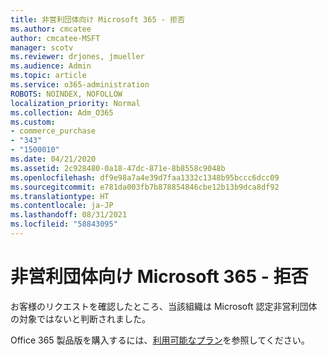 ```yaml
---
title: 非営利団体向け Microsoft 365 - 拒否
ms.author: cmcatee
author: cmcatee-MSFT
manager: scotv
ms.reviewer: drjones, jmueller
ms.audience: Admin
ms.topic: article
ms.service: o365-administration
ROBOTS: NOINDEX, NOFOLLOW
localization_priority: Normal
ms.collection: Adm_O365
ms.custom:
- commerce_purchase
- "343"
- "1500010"
ms.date: 04/21/2020
ms.assetid: 2c928480-0a18-47dc-871e-8b8558c9048b
ms.openlocfilehash: df9e98a7a4e39d7faa1332c1348b95bccc6dcc09
ms.sourcegitcommit: e781da003fb7b878854846cbe12b13b9dca8df92
ms.translationtype: HT
ms.contentlocale: ja-JP
ms.lasthandoff: 08/31/2021
ms.locfileid: "58843095"
---
```

# <a name="microsoft-365-for-nonprofits---declined"></a>非営利団体向け Microsoft 365 - 拒否

お客様のリクエストを確認したところ、当該組織は Microsoft 認定非営利団体の対象ではないと判断されました。
  
Office 365 製品版を購入するには、[利用可能なプラン](https://portal.office.com/AdminPortal/Home)を参照してください。
